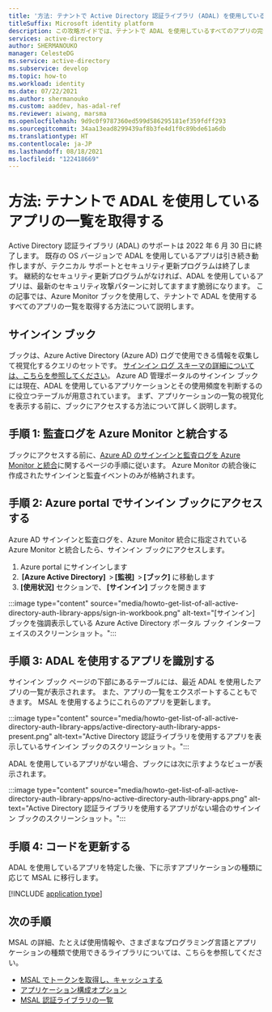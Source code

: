 ```yaml
---
title: '方法: テナントで Active Directory 認証ライブラリ (ADAL) を使用しているすべてのアプリの完全な一覧を取得する |Microsoft'
titleSuffix: Microsoft identity platform
description: この攻略ガイドでは、テナントで ADAL を使用しているすべてのアプリの完全な一覧を取得します。
services: active-directory
author: SHERMANOUKO
manager: CelesteDG
ms.service: active-directory
ms.subservice: develop
ms.topic: how-to
ms.workload: identity
ms.date: 07/22/2021
ms.author: shermanouko
ms.custom: aaddev, has-adal-ref
ms.reviewer: aiwang, marsma
ms.openlocfilehash: 9d9c0f9787360ed599d586295181ef359fdff293
ms.sourcegitcommit: 34aa13ead8299439af8b3fe4d1f0c89bde61a6db
ms.translationtype: HT
ms.contentlocale: ja-JP
ms.lasthandoff: 08/18/2021
ms.locfileid: "122418669"
---
```

# <a name="how-to-get-a-complete-list-of-apps-using-adal-in-your-tenant"></a>方法: テナントで ADAL を使用しているアプリの一覧を取得する

Active Directory 認証ライブラリ (ADAL) のサポートは 2022 年 6 月 30 日に終了します。 既存の OS バージョンで ADAL を使用しているアプリは引き続き動作しますが、テクニカル サポートとセキュリティ更新プログラムは終了します。 継続的なセキュリティ更新プログラムがなければ、ADAL を使用しているアプリは、最新のセキュリティ攻撃パターンに対してますます脆弱になります。 この記事では、Azure Monitor ブックを使用して、テナントで ADAL を使用するすべてのアプリの一覧を取得する方法について説明します。

## <a name="sign-ins-workbook"></a>サインイン ブック

ブックは、Azure Active Directory (Azure AD) ログで使用できる情報を収集して視覚化するクエリのセットです。 [サインイン ログ スキーマの詳細については、こちらを参照してください](../reports-monitoring/reference-azure-monitor-sign-ins-log-schema.md)。 Azure AD 管理ポータルのサインイン ブックには現在、ADAL を使用しているアプリケーションとその使用頻度を判断するのに役立つテーブルが用意されています。 まず、アプリケーションの一覧の視覚化を表示する前に、ブックにアクセスする方法について詳しく説明します。

## <a name="step-1-integrate-audit-logs-with-azure-monitor"></a>手順 1: 監査ログを Azure Monitor と統合する

ブックにアクセスする前に、[Azure AD のサインインと監査ログを Azure Monitor と統合](../reports-monitoring/howto-integrate-activity-logs-with-log-analytics.md)に関するページの手順に従います。 Azure Monitor の統合後に作成されたサインインと監査イベントのみが格納されます。

## <a name="step-2-access-sign-ins-workbook-in-azure-portal"></a>手順 2: Azure portal でサインイン ブックにアクセスする

Azure AD サインインと監査ログを、Azure Monitor 統合に指定されている Azure Monitor と統合したら、サインイン ブックにアクセスします。

   1. Azure portal にサインインします 
   1.  **[Azure Active Directory]**  > **[監視]**  > **[ブック]** に移動します 
   1. **[使用状況]** セクションで、 **[サインイン]** ブックを開きます 

   :::image type="content" source="media/howto-get-list-of-all-active-directory-auth-library-apps/sign-in-workbook.png" alt-text="[サインイン] ブックを強調表示している Azure Active Directory ポータル ブック インターフェイスのスクリーンショット。":::

## <a name="step-3-identify-apps-that-use-adal"></a>手順 3: ADAL を使用するアプリを識別する

サインイン ブック ページの下部にあるテーブルには、最近 ADAL を使用したアプリの一覧が表示されます。 また、アプリの一覧をエクスポートすることもできます。 MSAL を使用するようにこれらのアプリを更新します。
    
:::image type="content" source="media/howto-get-list-of-all-active-directory-auth-library-apps/active-directory-auth-library-apps-present.png" alt-text="Active Directory 認証ライブラリを使用するアプリを表示しているサインイン ブックのスクリーンショット。":::
    
ADAL を使用しているアプリがない場合、ブックには次に示すようなビューが表示されます。 
    
:::image type="content" source="media/howto-get-list-of-all-active-directory-auth-library-apps/no-active-directory-auth-library-apps.png" alt-text="Active Directory 認証ライブラリを使用するアプリがない場合のサインイン ブックのスクリーンショット。":::

## <a name="step-4-update-your-code"></a>手順 4: コードを更新する

ADAL を使用しているアプリを特定した後、下に示すアプリケーションの種類に応じて MSAL に移行します。

[!INCLUDE [application type](includes/adal-msal-migration.md)]

## <a name="next-steps"></a>次の手順

MSAL の詳細、たとえば使用情報や、さまざまなプログラミング言語とアプリケーションの種類で使用できるライブラリについては、こちらを参照してください。

- [MSAL でトークンを取得し、キャッシュする](msal-acquire-cache-tokens.md)
- [アプリケーション構成オプション](msal-client-application-configuration.md)
- [MSAL 認証ライブラリの一覧](reference-v2-libraries.md)
